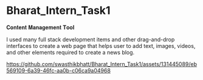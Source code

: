 # Bharat_Intern_Task1
𝐂𝐨𝐧𝐭𝐞𝐧𝐭 𝐌𝐚𝐧𝐚𝐠𝐞𝐦𝐞𝐧𝐭 𝐓𝐨𝐨𝐥 

I used many full stack development items and other drag-and-drop interfaces to create a web page that helps user to add text, images, videos, and other elements required to create a news blog.

https://github.com/swasthikbhatt/Bharat_Intern_Task1/assets/131445089/eb569109-6a39-46fc-aa0b-c06ca9a04968


